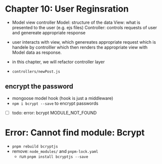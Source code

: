# Chapter 10: User Reginsration

- Model view controller
  Model: structure of the data
  View: what is presented to the user (e.g. ejs files)
  Controller: controls requests of user and genereate appropriate response

- user interacts with view, which genereates appropriate request which is handele by controlller which then renders the appropriate view with Model data as response.

- in this chapter, we will refactor controller layer
- `controllers/newPost.js`

## encrypt the password

- mongoose model hook (hook is just a middleware)
- `npm i bcrypt --save` to encrypt passwords
- [ ] todo: error: bcrypt MODULE_NOT_FOUND

# Error: Cannot find module: Bcrypt

- `pnpm rebuild bcryptjs`
- remove: `node_modules/` and `pnpm-lock.yaml`
  - run `pnpm install bcryptjs --save`
